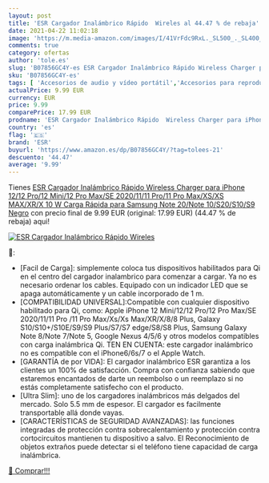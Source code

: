 ```yaml
---
layout: post
title: 'ESR Cargador Inalámbrico Rápido  Wireles al 44.47 % de rebaja'
date: 2021-04-22 11:02:18
image: 'https://m.media-amazon.com/images/I/41VrFdc9RxL._SL500_._SL400_.jpg'
comments: true
category: ofertas
author: 'tole.es'
slug: 'B07856GC4Y-es ESR Cargador Inalámbrico Rápido Wireless Charger para...'
sku: 'B07856GC4Y-es'
tags: [ 'Accesorios de audio y vídeo portátil','Accesorios para reproductores de MP3','Audio y vídeo portátil','Cargadores para reproductores MP3','Electrónica','esr','iphone', ]
actualPrice: 9.99 EUR
currency: EUR
price: 9.99
comparePrice: 17.99 EUR
prodname: 'ESR Cargador Inalámbrico Rápido  Wireless Charger para iPhone 12/12 Pro/12 Mini/12 Pro Max/SE 2020/11/11 Pro/11 Pro Max/XS/XS MAX/XR/X  10 W Carga Rápida para Samsung Note 20/Note 10/S20/S10/S9  Negro'
country: 'es'
flag: '🇪🇸'
brand: 'ESR'
buyurl: 'https://www.amazon.es/dp/B07856GC4Y/?tag=tolees-21'
descuento: '44.47'
average: '9.99'
---
```


Tienes [ESR Cargador Inalámbrico Rápido  Wireless Charger para iPhone 12/12 Pro/12 Mini/12 Pro Max/SE 2020/11/11 Pro/11 Pro Max/XS/XS MAX/XR/X  10 W Carga Rápida para Samsung Note 20/Note 10/S20/S10/S9  Negro](https://www.amazon.es/dp/B07856GC4Y/?tag=tolees-21) con precio final de  9.99 EUR (original: 17.99 EUR) (44.47 %  de rebaja) aqui!

[![ESR Cargador Inalámbrico Rápido  Wireles](https://m.media-amazon.com/images/I/41VrFdc9RxL._SL500_._SL400_.jpg)](https://www.amazon.es/dp/B07856GC4Y/?tag=tolees-21)

🔎:

- [Facil de Carga]: simplemente coloca tus dispositivos habilitados para Qi en el centro del cargador inalambrico para comenzar a cargar. Ya no es necesario ordenar los cables. Equipado con un indicador LED que se apaga automáticamente y un cable incorporado de 1 m.
- [COMPATIBILIDAD UNIVERSAL]:Compatible con cualquier dispositivo habilitado para Qi, como: Apple iPhone 12 Mini/12/12 Pro/12 Pro Max/SE 2020/11/11 Pro /11 Pro Max/Xs/Xs Max/XR/X/8/8 Plus, Galaxy S10/S10+/S10E/S9/S9 Plus/S7/S7 edge/S8/S8 Plus, Samsung Galaxy Note 8/Note 7/Note 5, Google Nexus 4/5/6 y otros modelos compatibles con carga inalámbrica Qi. TEN EN CUENTA: este cargador inalámbrico no es compatible con el iPhone6/6s/7 o el Apple Watch.
- [GARANTÍA de por VIDA]: El cargador inalámbrico ESR garantiza a los clientes un 100% de satisfacción. Compra con confianza sabiendo que estaremos encantados de darte un reembolso o un reemplazo si no estás completamente satisfecho con el producto.
- [Ultra Slim]: uno de los cargadores inalámbricos más delgados del mercado. Solo 5.5 mm de espesor. El cargador es facilmente transportable allá donde vayas.
- [CARACTERÍSTICAS de SEGURIDAD AVANZADAS]: las funciones integradas de protección contra sobrecalentamiento y protección contra cortocircuitos mantienen tu dispositivo a salvo. El Reconocimiento de objetos extraños puede detectar si el teléfono tiene capacidad de carga inalámbrica.

[🛒 Comprar!!!](https://www.amazon.es/dp/B07856GC4Y/?tag=tolees-21)
